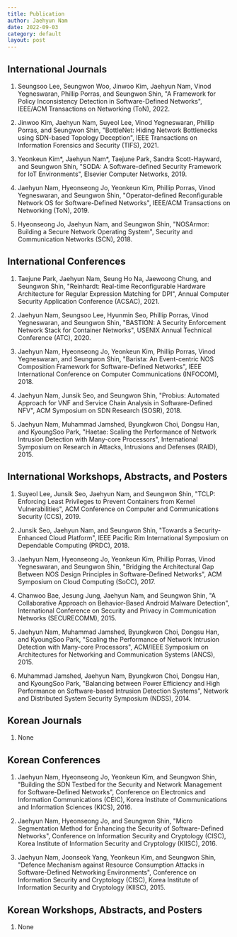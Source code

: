 ```yaml
---
title: Publication
author: Jaehyun Nam
date: 2022-09-03
category: default
layout: post
---
```


## International Journals

1. Seungsoo Lee, Seungwon Woo, Jinwoo Kim, Jaehyun Nam, Vinod Yegneswaran, Phillip Porras, and Seungwon Shin, "A Framework for Policy Inconsistency Detection in Software-Defined Networks", IEEE/ACM Transactions on Networking (ToN), 2022.

2. Jinwoo Kim, Jaehyun Nam, Suyeol Lee, Vinod Yegneswaran, Phillip Porras, and Seungwon Shin, "BottleNet: Hiding Network Bottlenecks using SDN-based Topology Deception", IEEE Transactions on Information Forensics and Security (TIFS), 2021.

3. Yeonkeun Kim*, Jaehyun Nam*, Taejune Park, Sandra Scott-Hayward, and Seungwon Shin, "SODA: A Software-defined Security Framework for IoT Environments", Elsevier Computer Networks, 2019.

4. Jaehyun Nam, Hyeonseong Jo, Yeonkeun Kim, Phillip Porras, Vinod Yegneswaran, and Seungwon Shin, "Operator-defined Reconfigurable Network OS for Software-Defined Networks", IEEE/ACM Transactions on Networking (ToN), 2019.

5. Hyeonseong Jo, Jaehyun Nam, and Seungwon Shin, "NOSArmor: Building a Secure Network Operating System", Security and Communication Networks (SCN), 2018.

## International Conferences

1. Taejune Park, Jaehyun Nam, Seung Ho Na, Jaewoong Chung, and Seungwon Shin, "Reinhardt: Real-time Reconfigurable Hardware Architecture for Regular Expression Matching for DPI", Annual Computer Security Application Conference (ACSAC), 2021.

2. Jaehyun Nam, Seungsoo Lee, Hyunmin Seo, Phillip Porras, Vinod Yegneswaran, and Seungwon Shin, "BASTION: A Security Enforcement Network Stack for Container Networks", USENIX Annual Technical Conference (ATC), 2020.

3. Jaehyun Nam, Hyeonseong Jo, Yeonkeun Kim, Phillip Porras, Vinod Yegneswaran, and Seungwon Shin, "Barista: An Event-centric NOS Composition Framework for Software-Defined Networks", IEEE International Conference on Computer Communications (INFOCOM), 2018.

4. Jaehyun Nam, Junsik Seo, and Seungwon Shin, "Probius: Automated Approach for VNF and Service Chain Analysis in Software-Defined NFV", ACM Symposium on SDN Research (SOSR), 2018.

5. Jaehyun Nam, Muhammad Jamshed, Byungkwon Choi, Dongsu Han, and KyoungSoo Park, "Haetae: Scaling the Performance of Network Intrusion Detection with Many-core Processors", International Symposium on Research in Attacks, Intrusions and Defenses (RAID), 2015.

## International Workshops, Abstracts, and Posters

1. Suyeol Lee, Junsik Seo, Jaehyun Nam, and Seungwon Shin, "TCLP: Enforcing Least Privileges to Prevent Containers from Kernel Vulnerabilities", ACM Conference on Computer and Communications Security (CCS), 2019.

2. Junsik Seo, Jaehyun Nam, and Seungwon Shin, "Towards a Security-Enhanced Cloud Platform", IEEE Pacific Rim International Symposium on Dependable Computing (PRDC), 2018.

3. Jaehyun Nam, Hyeonseong Jo, Yeonkeun Kim, Phillip Porras, Vinod Yegneswaran, and Seungwon Shin, "Bridging the Architectural Gap Between NOS Design Principles in Software-Defined Networks", ACM Symposium on Cloud Computing (SoCC), 2017.

4. Chanwoo Bae, Jesung Jung, Jaehyun Nam, and Seungwon Shin, "A Collaborative Approach on Behavior-Based Android Malware Detection", International Conference on Security and Privacy in Communication Networks (SECURECOMM), 2015.

5. Jaehyun Nam, Muhammad Jamshed, Byungkwon Choi, Dongsu Han, and KyoungSoo Park, "Scaling the Performance of Network Intrusion Detection with Many-core Processors", ACM/IEEE Symposium on Architectures for Networking and Communication Systems (ANCS), 2015.

6. Muhammad Jamshed, Jaehyun Nam, Byungkwon Choi, Dongsu Han, and KyoungSoo Park, "Balancing between Power Efficiency and High Performance on Software-based Intrusion Detection Systems", Network and Distributed System Security Symposium (NDSS), 2014.

## Korean Journals

1. None

## Korean Conferences

1. Jaehyun Nam, Hyeonseong Jo, Yeonkeun Kim, and Seungwon Shin, "Building the SDN Testbed for the Security and Network Management for Software-Defined Networks", Conference on Electronics and Information Communications (CEIC), Korea Institute of Communications and Information Sciences (KICS), 2016.

2. Jaehyun Nam, Hyeonseong Jo, and Seungwon Shin, "Micro Segmentation Method for Enhancing the Security of Software-Defined Networks", Conference on Information Security and Cryptology (CISC), Korea Institute of Information Security and Cryptology (KIISC), 2016.

3. Jaehyun Nam, Joonseok Yang, Yeonkeun Kim, and Seungwon Shin, "Defence Mechanism against Resource Consumption Attacks in Software-Defined Networking Environments", Conference on Information Security and Cryptology (CISC), Korea Institute of Information Security and Cryptology (KIISC), 2015.

## Korean Workshops, Abstracts, and Posters

1. None

